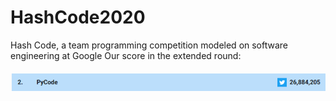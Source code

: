 # HashCode2020
Hash Code, a team programming competition modeled on software engineering at Google
Our score in the extended round:
#### ![alt text](https://github.com/LotfiRafik/HashCode2020/blob/master/scr.png)
